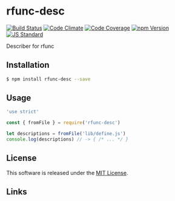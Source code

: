 rfunc-desc
==========

<!---
This file is generated by ape-tmpl. Do not update manually.
--->

<!-- Badge Start -->
<a name="badges"></a>

[![Build Status][bd_travis_shield_url]][bd_travis_url]
[![Code Climate][bd_codeclimate_shield_url]][bd_codeclimate_url]
[![Code Coverage][bd_codeclimate_coverage_shield_url]][bd_codeclimate_url]
[![npm Version][bd_npm_shield_url]][bd_npm_url]
[![JS Standard][bd_standard_shield_url]][bd_standard_url]

[bd_repo_url]: https://github.com/rfunc-labo/rfunc-desc
[bd_travis_url]: http://travis-ci.org/rfunc-labo/rfunc-desc
[bd_travis_shield_url]: http://img.shields.io/travis/rfunc-labo/rfunc-desc.svg?style=flat
[bd_travis_com_url]: http://travis-ci.com/rfunc-labo/rfunc-desc
[bd_travis_com_shield_url]: https://api.travis-ci.com/rfunc-labo/rfunc-desc.svg?token=
[bd_license_url]: https://github.com/rfunc-labo/rfunc-desc/blob/master/LICENSE
[bd_codeclimate_url]: http://codeclimate.com/github/rfunc-labo/rfunc-desc
[bd_codeclimate_shield_url]: http://img.shields.io/codeclimate/github/rfunc-labo/rfunc-desc.svg?style=flat
[bd_codeclimate_coverage_shield_url]: http://img.shields.io/codeclimate/coverage/github/rfunc-labo/rfunc-desc.svg?style=flat
[bd_gemnasium_url]: https://gemnasium.com/rfunc-labo/rfunc-desc
[bd_gemnasium_shield_url]: https://gemnasium.com/rfunc-labo/rfunc-desc.svg
[bd_npm_url]: http://www.npmjs.org/package/rfunc-desc
[bd_npm_shield_url]: http://img.shields.io/npm/v/rfunc-desc.svg?style=flat
[bd_standard_url]: http://standardjs.com/
[bd_standard_shield_url]: https://img.shields.io/badge/code%20style-standard-brightgreen.svg

<!-- Badge End -->


<!-- Description Start -->
<a name="description"></a>

Describer for rfunc

<!-- Description End -->


<!-- Overview Start -->
<a name="overview"></a>



<!-- Overview End -->


<!-- Sections Start -->
<a name="sections"></a>

<!-- Section from "doc/guides/01.Installation.md.hbs" Start -->

<a name="section-doc-guides-01-installation-md"></a>

Installation
-----

```bash
$ npm install rfunc-desc --save
```


<!-- Section from "doc/guides/01.Installation.md.hbs" End -->

<!-- Section from "doc/guides/02.Usage.md.hbs" Start -->

<a name="section-doc-guides-02-usage-md"></a>

Usage
---------

```javascript
'use strict'

const { fromFile } = require('rfunc-desc')

let descriptions = fromFile('lib/define.js')
console.log(descriptions) // -> { /* ... */ }

```


<!-- Section from "doc/guides/02.Usage.md.hbs" End -->


<!-- Sections Start -->


<!-- LICENSE Start -->
<a name="license"></a>

License
-------
This software is released under the [MIT License](https://github.com/rfunc-labo/rfunc-desc/blob/master/LICENSE).

<!-- LICENSE End -->


<!-- Links Start -->
<a name="links"></a>

Links
------



<!-- Links End -->
